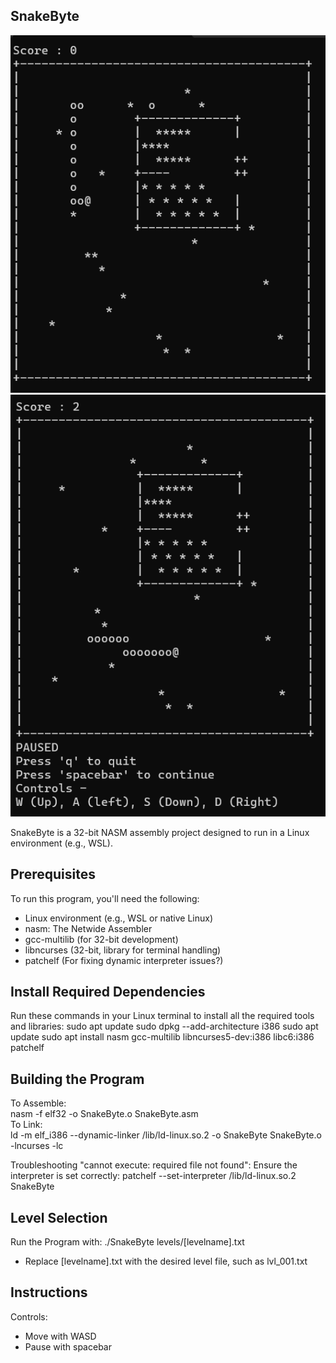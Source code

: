 ## SnakeByte

![Screenshot 1](https://github.com/Isaac-rosdail/SnakeByte-Game-NASM/blob/main/images/screenshot1.png?raw=true)
![Screenshot 2 Paused](https://github.com/Isaac-rosdail/SnakeByte-Game-NASM/blob/main/images/screenshot2.png?raw=true)

SnakeByte is a 32-bit NASM assembly project designed to run in a Linux environment (e.g., WSL).

## Prerequisites

To run this program, you'll need the following:
- Linux environment (e.g., WSL or native Linux)
- nasm: The Netwide Assembler
- gcc-multilib (for 32-bit development)
- libncurses (32-bit, library for terminal handling)
- patchelf (For fixing dynamic interpreter issues?)

## Install Required Dependencies

Run these commands in your Linux terminal to install all the required tools and libraries:
sudo apt update
sudo dpkg --add-architecture i386
sudo apt update
sudo apt install nasm gcc-multilib libncurses5-dev:i386 libc6:i386 patchelf

## Building the Program

To Assemble:  
nasm -f elf32 -o SnakeByte.o SnakeByte.asm  
To Link:  
ld -m elf_i386 --dynamic-linker /lib/ld-linux.so.2 -o SnakeByte SnakeByte.o -lncurses -lc  

Troubleshooting "cannot execute: required file not found":
Ensure the interpreter is set correctly:
patchelf --set-interpreter /lib/ld-linux.so.2 SnakeByte

## Level Selection

Run the Program with:
./SnakeByte levels/[levelname].txt
* Replace [levelname].txt with the desired level file, such as lvl_001.txt

## Instructions

Controls:
- Move with WASD
- Pause with spacebar
